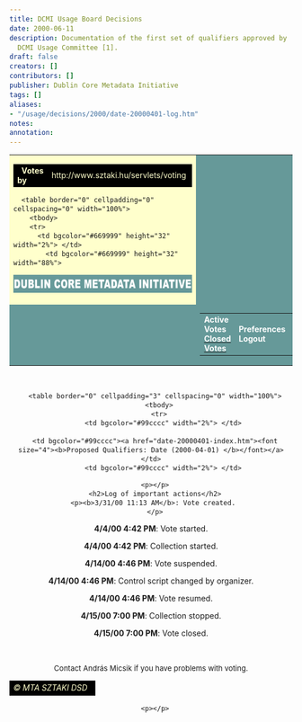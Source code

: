 ```yaml
---
title: DCMI Usage Board Decisions
date: 2000-06-11
description: Documentation of the first set of qualifiers approved by                      the
  DCMI Usage Committee [1].
draft: false
creators: []
contributors: []
publisher: Dublin Core Metadata Initiative
tags: []
aliases:
- "/usage/decisions/2000/date-20000401-log.htm"
notes: 
annotation: 
---
```


<center>
<table bgcolor="#ffffcc" border="0" cellpadding="0" cellspacing="0" width="86%">
  <tbody>
  <tr bgcolor="#ffffcc">
    <td bgcolor="#ffffcc">
      <table border="0" cellpadding="0" cellspacing="0" width="100%">
        <tbody>
        <tr>
          <td align="left" bgcolor="#000000" height="20" width="50%">  <font color="#ffffcc"><b>Votes 
by</b></font>
</td>
            <td align="right" bgcolor="#000000" height="20" width="50%">
<font color="#ffffcc">http://www.sztaki.hu/servlets/voting</font> </td>
          </tr>
</tbody>
</table>

      <table border="0" cellpadding="0" cellspacing="0" width="100%">
        <tbody>
        <tr>
          <td bgcolor="#669999" height="32" width="2%"> </td>
            <td bgcolor="#669999" height="32" width="88%">
<img alt="Dublin Core Metadata Initiative" border="0" height="32" src="images/dcmi_22.gif" width="460"> </td>
          <td bgcolor="#669999" height="32" width="10%"> </td>
</tr>
        <tr>
          <td bgcolor="#669999" width="2%"> </td>
          <td bgcolor="#669999" width="88%">
            <table align="right" border="0" cellpadding="3" cellspacing="0">
              <tbody>
              <tr>
                  <td valign="top">
<b><font color="#ffffff">Active Votes</font></b> <br>
                    <a href="index.shtml"><b><font color="#ffffff">Closed Votes</font></b></a> </td>
                  <td>
<b><font color="#ffffff">Preferences</font></b> <br>
                    <b><font color="#ffffff">Logout</font></b> <!-- block:selected--><!-- endb:selected-->
</td> <td>
<b><font color="#ffffff">Manual</font></b> <br>
                    <b><font color="#ffffff">Policy</font></b> </td>
                </tr>
</tbody>
</table></td>
</tr>
</tbody>
</table></td>
          <td bgcolor="#669999" width="10%"> </td>
</tr>
<!-- MENUSOR
      <TR>
        <TD HEIGHT="20" WIDTH="2%" BGCOLOR="#669999"> </TD>
  <TD HEIGHT="20" ALIGN="LEFT" VALIGN="TOP" BGCOLOR="#669999">
		<TABLE BORDER="0" CELLPADDING="0" CELLSPACING="0" WIDTH="425">
          <TR>
            <TD>
				<A HREF="../index.htm">
				</A></TD>
            <TD>
				<A HREF="../search/index.htm">
				</A></TD>
            <TD>
				<A HREF="../sitemap/index.htm">
				</A></TD>
          </TR>
        </TABLE>
        <P></TD>
        <TD HEIGHT="20" BGCOLOR="#669999" WIDTH="2%"> </TD>
      </TR>
-->
</tbody>
</table>

      <table border="0" cellpadding="3" cellspacing="0" width="100%">
        <tbody>
        <tr>
          <td bgcolor="#99cccc" width="2%"> </td>
          
      <td bgcolor="#99cccc"><a href="date-20000401-index.htm"><font size="4"><b>Proposed Qualifiers: Date (2000-04-01) </b></font></a></td>
          <td bgcolor="#99cccc" width="2%"> </td>
</tr>
</tbody>
</table>

<!--
    <TABLE BORDER="0" WIDTH="100%" CELLSPACING="0" CELLPADDING="0">
      <TR>
        <TD WIDTH="2%" BGCOLOR="#FFFFCC"> </TD>
        <TD WIDTH="96%" VALIGN="TOP" BGCOLOR="#FFFFCC"><BR>
--><!-- header end -->
      <p></p>
      <h2>Log of important actions</h2>
      <p><b>3/31/00 11:13 AM</b>: Vote created. 
      </p>
<p><b>4/4/00 4:42 PM</b>: Vote started. 
      </p>
<p><b>4/4/00 4:42 PM</b>: Collection started. 
      </p>
<p><b>4/14/00 4:46 PM</b>: Vote suspended. 
      </p>
<p><b>4/14/00 4:46 PM</b>: Control script changed by organizer. 
      </p>
<p><b>4/14/00 4:46 PM</b>: Vote resumed. 
      </p>
<p><b>4/15/00 7:00 PM</b>: Collection stopped. 
      </p>
<p><b>4/15/00 7:00 PM</b>: Vote closed.
      </p>
<center>
      <form action="/servlets/voting/dc/2dcq1?t=9" method="post">
<input name="v" type="hidden" value="dc/2dcq1">
    </form>
</center>
<!-- footer starts -->
  <tr>
    <td>
      <p> </p>
      <font size="2">Contact András Micsik if you have problems with voting. </font>
</td>
  </tr>
  <tr>
    <td></td>
</tr>
  <tr>
    <td>
      <table border="0" cellpadding="0" cellspacing="0" width="100%">
        <tbody>
        <tr>
          <td align="right" bgcolor="#000000" height="20" width="100%">
<font color="#ffffcc"><i>© <font color="#ffffcc">MTA SZTAKI DSD</font> </i></font> </td>
        </tr>
</tbody>
</table>

      <p></p>
</td>
</tr>
</center>

